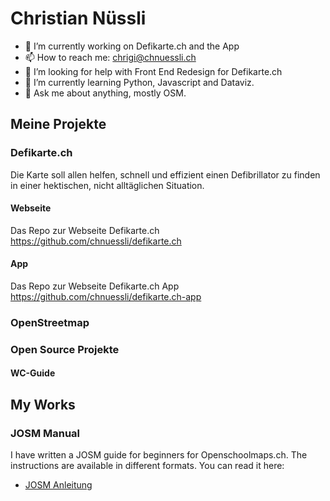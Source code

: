 # **Christian Nüssli**

<!--<img src="avatar.jpeg" alt="drawing" width="350" border-radius="20px">

<!--
**chnuessli/chnuessli** is a ✨ _special_ ✨ repository because its `README.md` (this file) appears on your GitHub profile.
-->

- 🔭 I’m currently working on Defikarte.ch and the App
- 📫 How to reach me: chrigi@chnuessli.ch
- 🤔 I’m looking for help with Front End Redesign for Defikarte.ch
- 🌱 I’m currently learning Python, Javascript and Dataviz. 
- 💬 Ask me about anything, mostly OSM.

## Meine Projekte

### Defikarte.ch

Die Karte soll allen helfen, schnell und effizient einen Defibrillator zu finden in einer hektischen, nicht alltäglichen Situation.

#### Webseite

Das Repo zur Webseite Defikarte.ch
https://github.com/chnuessli/defikarte.ch

#### App

Das Repo zur Webseite Defikarte.ch App
https://github.com/chnuessli/defikarte.ch-app

### OpenStreetmap

### Open Source Projekte

#### WC-Guide


## My Works

### JOSM Manual

I have written a JOSM guide for beginners for Openschoolmaps.ch. The instructions are available in different formats. You can read it here:
- [JOSM Anleitung](josm_manual.md)
